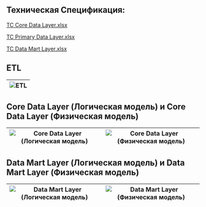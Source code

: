 ## Техническая Спецификация:
[ТС Core Data Layer.xlsx](https://github.com/user-attachments/files/18852696/Core.Data.Layer.xlsx)

[ТС Primary Data Layer.xlsx](https://github.com/user-attachments/files/18852694/Primary.Data.Layer.xlsx)

[ТС Data Mart Layer.xlsx](https://github.com/user-attachments/files/18852692/Data.Mart.Layer.xlsx)

## ETL

| ![ETL](https://github.com/user-attachments/assets/6c3b782a-9154-4a2b-b75f-15e11b61e8f3) |
|----------------------------------------------------------------------------------------|

## Core Data Layer (Логическая модель) и Core Data Layer (Физическая модель)

| ![Core Data Layer (Логическая модель)](https://github.com/user-attachments/assets/1755af48-5b2e-453c-aa0a-173b1d7bb7b6) | ![Core Data Layer (Физическая модель)](https://github.com/user-attachments/assets/99f83108-6a95-43a8-a3db-8e4eefa26ede) |
|--------------------------------------------------------------------------------------------------------------------|--------------------------------------------------------------------------------------------------------------|

## Data Mart Layer (Логическая модель) и Data Mart Layer (Физическая модель)

| ![Data Mart Layer (Логическая модель)](https://github.com/user-attachments/assets/65de7dcc-5634-4bc3-be24-92ea4800d3c9) | ![Data Mart Layer (Физическая модель)](https://github.com/user-attachments/assets/f092a9c0-c7a4-4420-a9f4-6df1b53cdb6c) |
|----------------------------------------------------------------------------------------------------------------------|---------------------------------------------------------------------------------------------------------------|





